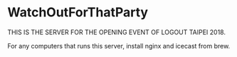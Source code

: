 # WatchOutForThatParty
THIS IS THE SERVER FOR THE OPENING EVENT OF LOGOUT TAIPEI 2018.


For any computers that runs this server, install nginx and icecast from brew.

